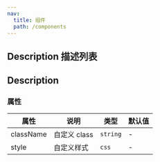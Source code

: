 ```yaml
---
nav:
  title: 组件
  path: /components
---
```


## Description 描述列表

<code src="./demos/demo1.tsx"></code>

## Description

### 属性

| 属性      | 说明         | 类型     | 默认值 |
| --------- | ------------ | -------- | ------ |
| className | 自定义 class | `string` | -      |
| style     | 自定义样式   | `css`    | -      |
